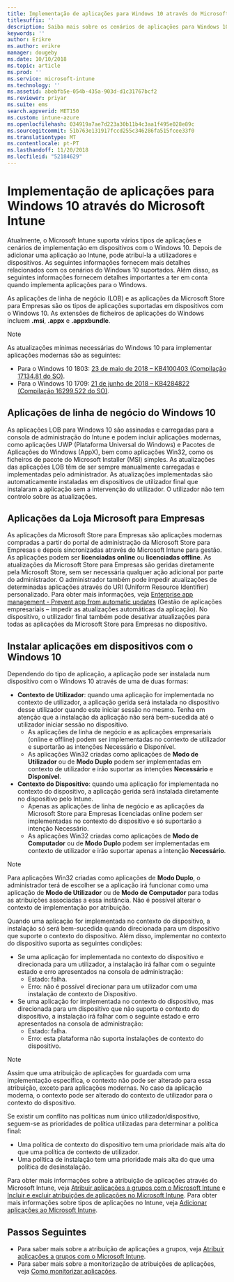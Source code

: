 ```yaml
---
title: Implementação de aplicações para Windows 10 através do Microsoft Intune
titlesuffix: ''
description: Saiba mais sobre os cenários de aplicações para Windows 10 disponíveis com o Microsoft Intune.
keywords: ''
author: Erikre
ms.author: erikre
manager: dougeby
ms.date: 10/10/2018
ms.topic: article
ms.prod: ''
ms.service: microsoft-intune
ms.technology: ''
ms.assetid: abebfb5e-054b-435a-903d-d1c31767bcf2
ms.reviewer: priyar
ms.suite: ems
search.appverid: MET150
ms.custom: intune-azure
ms.openlocfilehash: 034919a7ae7d223a30b11b4c3aa1f495e028e89c
ms.sourcegitcommit: 51b763e131917fccd255c346286fa515fcee33f0
ms.translationtype: MT
ms.contentlocale: pt-PT
ms.lasthandoff: 11/20/2018
ms.locfileid: "52184629"
---
```

# <a name="windows-10-app-deployment-using-microsoft-intune"></a>Implementação de aplicações para Windows 10 através do Microsoft Intune 

Atualmente, o Microsoft Intune suporta vários tipos de aplicações e cenários de implementação em dispositivos com o Windows 10. Depois de adicionar uma aplicação ao Intune, pode atribuí-la a utilizadores e dispositivos. As seguintes informações fornecem mais detalhes relacionados com os cenários do Windows 10 suportados. Além disso, as seguintes informações fornecem detalhes importantes a ter em conta quando implementa aplicações para o Windows. 

As aplicações de linha de negócio (LOB) e as aplicações da Microsoft Store para Empresas são os tipos de aplicações suportadas em dispositivos com o Windows 10. As extensões de ficheiros de aplicações do Windows incluem **.msi**, **.appx** e **.appxbundle**.  

> [!Note]
> As atualizações mínimas necessárias do Windows 10 para implementar aplicações modernas são as seguintes:
> - Para o Windows 10 1803: [23 de maio de 2018 – KB4100403 (Compilação 17134.81 do SO)](https://support.microsoft.com/help/4100403/windows-10-update-kb4100403).
> - Para o Windows 10 1709: [21 de junho de 2018 – KB4284822 (Compilação 16299.522 do SO)](https://support.microsoft.com/help/4284822).

## <a name="windows-10-line-of-business-apps"></a>Aplicações de linha de negócio do Windows 10

As aplicações LOB para Windows 10 são assinadas e carregadas para a consola de administração do Intune e podem incluir aplicações modernas, como aplicações UWP (Plataforma Universal do Windows) e Pacotes de Aplicações do Windows (AppX), bem como aplicações Win32, como os ficheiros de pacote do Microsoft Installer (MSI) simples. As atualizações das aplicações LOB têm de ser sempre manualmente carregadas e implementadas pelo administrador. As atualizações implementadas são automaticamente instaladas em dispositivos de utilizador final que instalaram a aplicação sem a intervenção do utilizador. O utilizador não tem controlo sobre as atualizações. 

## <a name="microsoft-store-for-business-apps"></a>Aplicações da Loja Microsoft para Empresas

As aplicações da Microsoft Store para Empresas são aplicações modernas compradas a partir do portal de administração da Microsoft Store para Empresas e depois sincronizadas através do Microsoft Intune para gestão. As aplicações podem ser **licenciadas online** ou **licenciadas offline**. As atualizações da Microsoft Store para Empresas são geridas diretamente pela Microsoft Store, sem ser necessária qualquer ação adicional por parte do administrador. O administrador também pode impedir atualizações de determinadas aplicações através do URI (Uniform Resource Identifier) personalizado. Para obter mais informações, veja [Enterprise app management - Prevent app from automatic updates](https://docs.microsoft.com/windows/client-management/mdm/enterprise-app-management#prevent-app-from-automatic-updates) (Gestão de aplicações empresariais – impedir as atualizações automáticas da aplicação). No dispositivo, o utilizador final também pode desativar atualizações para todas as aplicações da Microsoft Store para Empresas no dispositivo. 

## <a name="installing-apps-on-windows-10-devices"></a>Instalar aplicações em dispositivos com o Windows 10
Dependendo do tipo de aplicação, a aplicação pode ser instalada num dispositivo com o Windows 10 através de uma de duas formas:

- **Contexto de Utilizador**: quando uma aplicação for implementada no contexto de utilizador, a aplicação gerida será instalada no dispositivo desse utilizador quando este iniciar sessão no mesmo. Tenha em atenção que a instalação da aplicação não será bem-sucedida até o utilizador iniciar sessão no dispositivo. 
    - As aplicações de linha de negócio e as aplicações empresariais (online e offline) podem ser implementadas no contexto de utilizador e suportarão as intenções Necessário e Disponível.
    - As aplicações Win32 criadas como aplicações de **Modo de Utilizador** ou de **Modo Duplo** podem ser implementadas em contexto de utilizador e irão suportar as intenções **Necessário** e **Disponível**. 
- **Contexto do Dispositivo**: quando uma aplicação for implementada no contexto do dispositivo, a aplicação gerida será instalada diretamente no dispositivo pelo Intune.
    - Apenas as aplicações de linha de negócio e as aplicações da Microsoft Store para Empresas licenciadas online podem ser implementadas no contexto do dispositivo e só suportarão a intenção Necessário.
    - As aplicações Win32 criadas como aplicações de **Modo de Computador** ou de **Modo Duplo** podem ser implementadas em contexto de utilizador e irão suportar apenas a intenção **Necessário**.

> [!NOTE]
> Para aplicações Win32 criadas como aplicações de **Modo Duplo**, o administrador terá de escolher se a aplicação irá funcionar como uma aplicação de **Modo de Utilizador** ou de **Modo de Computador** para todas as atribuições associadas a essa instância. Não é possível alterar o contexto de implementação por atribuição.  

Quando uma aplicação for implementada no contexto do dispositivo, a instalação só será bem-sucedida quando direcionada para um dispositivo que suporte o contexto do dispositivo. Além disso, implementar no contexto do dispositivo suporta as seguintes condições:
- Se uma aplicação for implementada no contexto do dispositivo e direcionada para um utilizador, a instalação irá falhar com o seguinte estado e erro apresentados na consola de administração:
    - Estado: falha.
    - Erro: não é possível direcionar para um utilizador com uma instalação de contexto de Dispositivo.
- Se uma aplicação for implementada no contexto do dispositivo, mas direcionada para um dispositivo que não suporta o contexto do dispositivo, a instalação irá falhar com o seguinte estado e erro apresentados na consola de administração:
    - Estado: falha.
    - Erro: esta plataforma não suporta instalações de contexto do dispositivo. 

> [!Note]
> Assim que uma atribuição de aplicações for guardada com uma implementação específica, o contexto não pode ser alterado para essa atribuição, exceto para aplicações modernas. No caso da aplicação moderna, o contexto pode ser alterado do contexto de utilizador para o contexto do dispositivo. 

Se existir um conflito nas políticas num único utilizador/dispositivo, seguem-se as prioridades de política utilizadas para determinar a política final:
- Uma política de contexto do dispositivo tem uma prioridade mais alta do que uma política de contexto de utilizador. 
- Uma política de instalação tem uma prioridade mais alta do que uma política de desinstalação.

Para obter mais informações sobre a atribuição de aplicações através do Microsoft Intune, veja [Atribuir aplicações a grupos com o Microsoft Intune](apps-deploy.md) e [Incluir e excluir atribuições de aplicações no Microsoft Intune](apps-inc-exl-assignments.md). Para obter mais informações sobre tipos de aplicações no Intune, veja [Adicionar aplicações ao Microsoft Intune](apps-add.md).

## <a name="next-steps"></a>Passos Seguintes

- Para saber mais sobre a atribuição de aplicações a grupos, veja [Atribuir aplicações a grupos com o Microsoft Intune](apps-deploy.md).
- Para saber mais sobre a monitorização de atribuições de aplicações, veja [Como monitorizar aplicações](apps-monitor.md).
